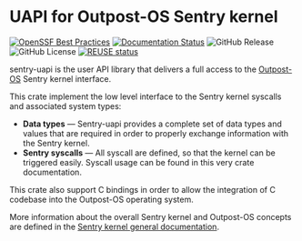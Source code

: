 <!--
SPDX-FileCopyrightText: 2023-2024 Ledger SAS
SPDX-License-Identifier: Apache-2.0
-->

# UAPI for Outpost-OS Sentry kernel

[![OpenSSF Best Practices](https://www.bestpractices.dev/projects/9667/badge)](https://www.bestpractices.dev/projects/9667)
[![Documentation Status](https://readthedocs.org/projects/outpost-sentry/badge/?version=latest)](https://outpost-sentry.readthedocs.io/en/latest/?badge=latest)
![GitHub Release](https://img.shields.io/github/v/release/outpost-os/sentry-kernel)
![GitHub License](https://img.shields.io/github/license/outpost-os/sentry-kernel)
[![REUSE status](https://api.reuse.software/badge/github.com/camelot-os/sentry-kernel)](https://api.reuse.software/info/github.com/camelot-os/sentry-kernel)

sentry-uapi is the user API library that delivers a full access to the [Outpost-OS](https://github.com/camelot-os) Sentry kernel interface.

This crate implement the low level interface to the Sentry kernel syscalls and associated system types:

* **Data types** — Sentry-uapi provides a complete set of data types and
  values that are required in order to properly exchange information with the Sentry kernel.
* **Sentry syscalls** — All syscall are defined, so that the kernel can be triggered easily.
  Syscall usage can be found in this very crate documentation.

This crate also support C bindings in order to allow the integration of C codebase into the
Outpost-OS operating system.

More information about the overall Sentry kernel and Outpost-OS concepts are defined in
the [Sentry kernel general documentation](https://outpost-sentry.readthedocs.io/en/latest/).
